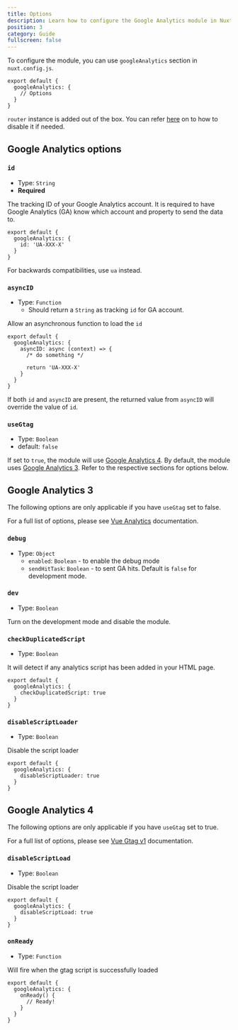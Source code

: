 ```yaml
---
title: Options
description: Learn how to configure the Google Analytics module in Nuxt
position: 3
category: Guide
fullscreen: false
---
```


To configure the module, you can use `googleAnalytics` section in `nuxt.config.js`.

```js{}[nuxt.config.js]
export default {
  googleAnalytics: {
    // Options
  }
}
```

<alert type="info">

`router` instance is added out of the box. You can refer [here](https://github.com/MatteoGabriele/vue-analytics/blob/master/docs/page-tracking.md#disable-page-auto-tracking) on to how to disable it if needed.

</alert>

## Google Analytics options

### `id`

* Type: `String`
* **Required**

The tracking ID of your Google Analytics account. It is required to have Google Analytics (GA) know which account and property to send the data to.

```js[nuxt.config.js]
export default {
  googleAnalytics: {
    id: 'UA-XXX-X'
  }
}
```

<alert type="info">

For backwards compatibilities, use `ua` instead.

</alert>

### `asyncID`

* Type: `Function`
  * Should return a `String` as tracking `id` for GA account.

Allow an asynchronous function to load the `id`

```js[nuxt.config.js]
export default {
  googleAnalytics: {
    asyncID: async (context) => { 
      /* do something */

      return 'UA-XXX-X' 
    }
  }
}
```

<alert type="warning">

If both `id` and `asyncID` are present, the returned value from `asyncID` will override the value of `id`.

</alert>


### `useGtag`

* Type: `Boolean`
* default: `false`

If set to `true`, the module will use [Google Analytics 4](#google-analytics-4). By default, the module uses [Google Analytics 3](#google-analytics-3). Refer to the respective sections for options below.

## Google Analytics 3

The following options are only applicable if you have `useGtag` set to false.

<alert type="info">

For a full list of options, please see [Vue Analytics](https://matteogabriele.gitbooks.io/vue-analytics) documentation.

</alert>

### `debug`

* Type: `Object`
  * `enabled`: `Boolean` - to enable the debug mode
  * `sendHitTask`: `Boolean` - to sent GA hits. Default is `false` for development mode.

### `dev`

* Type: `Boolean`

Turn on the development mode and disable the module.

### `checkDuplicatedScript`

* Type: `Boolean`

It will detect if any analytics script has been added in your HTML page.

```js[nuxt.config.js]
export default {
  googleAnalytics: {
    checkDuplicatedScript: true
  }
}
```

### `disableScriptLoader`

* Type: `Boolean`

Disable the script loader

```js[nuxt.config.js]
export default {
  googleAnalytics: {
    disableScriptLoader: true
  }
}
```

## Google Analytics 4

The following options are only applicable if you have `useGtag` set to true.

<alert type="info">

For a full list of options, please see [Vue Gtag v1](https://matteo-gabriele.gitbook.io/vue-gtag/v/master/) documentation.

</alert>

### `disableScriptLoad`

* Type: `Boolean`

Disable the script loader

```js[nuxt.config.js]
export default {
  googleAnalytics: {
    disableScriptLoad: true
  }
}
```

### `onReady`

* Type: `Function`

Will fire when the gtag script is successfully loaded

```js[nuxt.config.js]
export default {
  googleAnalytics: {
    onReady() {
      // Ready!
    }
  }
}
```
